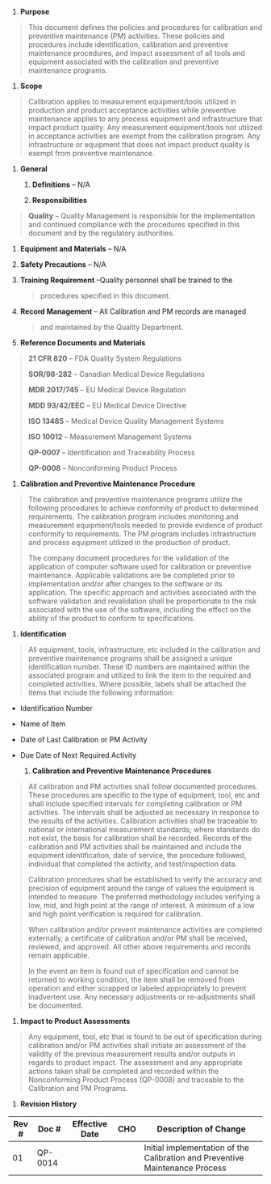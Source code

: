 1.  **Purpose**

> This document defines the policies and procedures for calibration and
> preventive maintenance (PM) activities. These policies and procedures
> include identification, calibration and preventive maintenance
> procedures, and impact assessment of all tools and equipment
> associated with the calibration and preventive maintenance programs.

1.  **Scope**

> Calibration applies to measurement equipment/tools utilized in
> production and product acceptance activities while preventive
> maintenance applies to any process equipment and infrastructure that
> impact product quality. Any measurement equipment/tools not utilized
> in acceptance activities are exempt from the calibration program. Any
> infrastructure or equipment that does not impact product quality is
> exempt from preventive maintenance.

1.  **General**

    1.  **Definitions** – N/A

    2.  **Responsibilities**

> **Quality** – Quality Management is responsible for the implementation
> and continued compliance with the procedures specified in this
> document and by the regulatory authorities.

1.  **Equipment and Materials** – N/A

2.  **Safety Precautions** – N/A

3.  **Training Requirement** –Quality personnel shall be trained to the
    > procedures specified in this document.

4.  **Record Management** – All Calibration and PM records are managed
    > and maintained by the Quality Department.

5.  **Reference Documents and Materials**

> **21 CFR 820** – FDA Quality System Regulations
>
> **SOR/98-282** – Canadian Medical Device Regulations
>
> **MDR 2017/745** – EU Medical Device Regulation
>
> **MDD 93/42/EEC** – EU Medical Device Directive
>
> **ISO 13485** – Medical Device Quality Management Systems
>
> **ISO 10012** – Measurement Management Systems
>
> **QP-0007** – Identification and Traceability Process
>
> **QP-0008** – Nonconforming Product Process

1.  **Calibration and Preventive Maintenance Procedure**

> The calibration and preventive maintenance programs utilize the
> following procedures to achieve conformity of product to determined
> requirements. The calibration program includes monitoring and
> measurement equipment/tools needed to provide evidence of product
> conformity to requirements. The PM program includes infrastructure and
> process equipment utilized in the production of product.
>
> The company document procedures for the validation of the application
> of computer software used for calibration or preventive maintenance.
> Applicable validations are be completed prior to implementation and/or
> after changes to the software or its application. The specific
> approach and activities associated with the software validation and
> revalidation shall be proportionate to the risk associated with the
> use of the software, including the effect on the ability of the
> product to conform to specifications.

1.  **Identification**

> All equipment, tools, infrastructure, etc included in the calibration
> and preventive maintenance programs shall be assigned a unique
> identification number. These ID numbers are maintained within the
> associated program and utilized to link the item to the required and
> completed activities. Where possible, labels shall be attached the
> items that include the following information:

-   Identification Number

-   Name of Item

-   Date of Last Calibration or PM Activity

-   Due Date of Next Required Activity

    1.  **Calibration and Preventive Maintenance Procedures**

> All calibration and PM activities shall follow documented procedures.
> These procedures are specific to the type of equipment, tool, etc and
> shall include specified intervals for completing calibration or PM
> activities. The intervals shall be adjusted as necessary in response
> to the results of the activities. Calibration activities shall be
> traceable to national or international measurement standards; where
> standards do not exist, the basis for calibration shall be recorded.
> Records of the calibration and PM activities shall be maintained and
> include the equipment identification, date of service, the procedure
> followed, individual that completed the activity, and test/inspection
> data.
>
> Calibration procedures shall be established to verify the accuracy and
> precision of equipment around the range of values the equipment is
> intended to measure. The preferred methodology includes verifying a
> low, mid, and high point at the range of interest. A minimum of a low
> and high point verification is required for calibration.
>
> When calibration and/or prevent maintenance activities are completed
> externally, a certificate of calibration and/or PM shall be received,
> reviewed, and approved. All other above requirements and records
> remain applicable.
>
> In the event an item is found out of specification and cannot be
> returned to working condition, the item shall be removed from
> operation and either scrapped or labeled appropriately to prevent
> inadvertent use. Any necessary adjustments or re-adjustments shall be
> documented.

1.  **Impact to Product Assessments**

> Any equipment, tool, etc that is found to be out of specification
> during calibration and/or PM activities shall initiate an assessment
> of the validity of the previous measurement results and/or outputs in
> regards to product impact. The assessment and any appropriate actions
> taken shall be completed and recorded within the Nonconforming Product
> Process (QP-0008) and traceable to the Calibration and PM Programs.

1.  **Revision History**

| **Rev \#** | **Doc \#** | **Effective Date** | **CHO** | **Description of Change**                                                    |
|------------|------------|--------------------|---------|------------------------------------------------------------------------------|
| 01         | QP-0014    |                    |         | Initial implementation of the Calibration and Preventive Maintenance Process |
